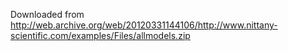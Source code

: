 Downloaded from http://web.archive.org/web/20120331144106/http://www.nittany-scientific.com/examples/Files/allmodels.zip
